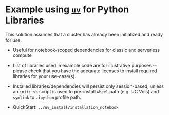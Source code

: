 # Example using [`uv`](https://docs.astral.sh/uv/) for Python Libraries

This solution assumes that a cluster has already been initialized and ready for use. 
- Useful for notebook-scoped dependencies for classic and serverless compute
- List of libraries used in example code are for illustrative purposes -- please check that you have the adequate licenses to install required libraries for your use-case(s).
- Installed libraries/dependencies will persist only session-based, unless an `initi.sh` script is used to pre-install `wheel` path (e.g. UC Vols) and `symlink` to `.ipython` profile path. 

- QuickStart: `../uv_install/installation_notebook `